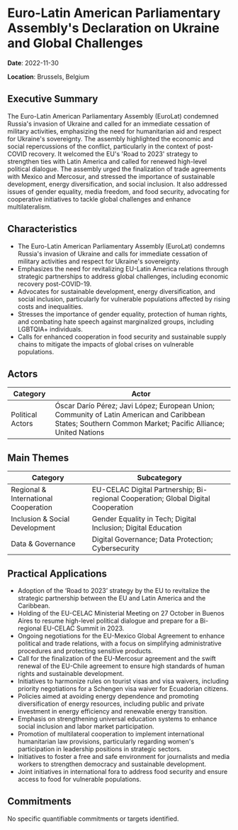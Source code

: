 # Euro-Latin American Parliamentary Assembly's Declaration on Ukraine and Global Challenges

**Date**: 2022-11-30

**Location**: Brussels, Belgium

## Executive Summary

The Euro-Latin American Parliamentary Assembly (EuroLat) condemned Russia's invasion of Ukraine and called for an immediate cessation of military activities, emphasizing the need for humanitarian aid and respect for Ukraine's sovereignty. The assembly highlighted the economic and social repercussions of the conflict, particularly in the context of post-COVID recovery. It welcomed the EU's 'Road to 2023' strategy to strengthen ties with Latin America and called for renewed high-level political dialogue. The assembly urged the finalization of trade agreements with Mexico and Mercosur, and stressed the importance of sustainable development, energy diversification, and social inclusion. It also addressed issues of gender equality, media freedom, and food security, advocating for cooperative initiatives to tackle global challenges and enhance multilateralism.

## Characteristics

- The Euro-Latin American Parliamentary Assembly (EuroLat) condemns Russia's invasion of Ukraine and calls for immediate cessation of military activities and respect for Ukraine's sovereignty.
- Emphasizes the need for revitalizing EU-Latin America relations through strategic partnerships to address global challenges, including economic recovery post-COVID-19.
- Advocates for sustainable development, energy diversification, and social inclusion, particularly for vulnerable populations affected by rising costs and inequalities.
- Stresses the importance of gender equality, protection of human rights, and combating hate speech against marginalized groups, including LGBTQIA+ individuals.
- Calls for enhanced cooperation in food security and sustainable supply chains to mitigate the impacts of global crises on vulnerable populations.

## Actors

| Category | Actor |
| --- | --- |
| Political Actors | Óscar Darío Pérez; Javi López; European Union; Community of Latin American and Caribbean States; Southern Common Market; Pacific Alliance; United Nations |

## Main Themes

| Category | Subcategory |
| --- | --- |
| Regional & International Cooperation | EU-CELAC Digital Partnership; Bi-regional Cooperation; Global Digital Cooperation |
| Inclusion & Social Development | Gender Equality in Tech; Digital Inclusion; Digital Education |
| Data & Governance | Digital Governance; Data Protection; Cybersecurity |

## Practical Applications

- Adoption of the ‘Road to 2023’ strategy by the EU to revitalize the strategic partnership between the EU and Latin America and the Caribbean.
- Holding of the EU-CELAC Ministerial Meeting on 27 October in Buenos Aires to resume high-level political dialogue and prepare for a Bi-regional EU-CELAC Summit in 2023.
- Ongoing negotiations for the EU-Mexico Global Agreement to enhance political and trade relations, with a focus on simplifying administrative procedures and protecting sensitive products.
- Call for the finalization of the EU-Mercosur agreement and the swift renewal of the EU-Chile agreement to ensure high standards of human rights and sustainable development.
- Initiatives to harmonize rules on tourist visas and visa waivers, including priority negotiations for a Schengen visa waiver for Ecuadorian citizens.
- Policies aimed at avoiding energy dependence and promoting diversification of energy resources, including public and private investment in energy efficiency and renewable energy transition.
- Emphasis on strengthening universal education systems to enhance social inclusion and labor market participation.
- Promotion of multilateral cooperation to implement international humanitarian law provisions, particularly regarding women's participation in leadership positions in strategic sectors.
- Initiatives to foster a free and safe environment for journalists and media workers to strengthen democracy and sustainable development.
- Joint initiatives in international fora to address food security and ensure access to food for vulnerable populations.

## Commitments

No specific quantifiable commitments or targets identified.
